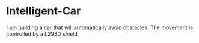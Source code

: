 # Intelligent-Car

I am building a car that will automatically avoid obstacles. The movement is controlled by a L293D shield. 

